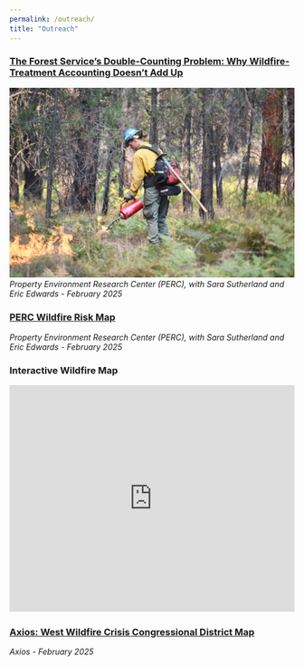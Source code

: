 ```yaml
---
permalink: /outreach/
title: "Outreach"
---
```


### [The Forest Service’s Double-Counting Problem: Why Wildfire-Treatment Accounting Doesn’t Add Up](https://perc.org/2025/02/28/the-forest-services-double-counting-problem/)
![Article Thumbnail](images/PERC1.jpg)
*Property Environment Research Center (PERC), with Sara Sutherland and Eric Edwards - February 2025*

### [PERC Wildfire Risk Map](https://perc.org/2025/02/25/perc-wildfire-risk-map/)

*Property Environment Research Center (PERC), with Sara Sutherland and Eric Edwards - February 2025*

### Interactive Wildfire Map
<iframe src="https://ucdavis.maps.arcgis.com/apps/webappviewer/index.html?id=3cbd29195cc64ae5a584e487358268fd" 
width="100%" height="400px" style="border:0;"></iframe>


### [Axios: West Wildfire Crisis Congressional District Map](https://www.axios.com/2025/02/26/west-wildfire-crisis-congressional-district-map)
*Axios - February 2025*



